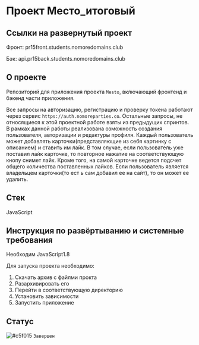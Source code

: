 # Проект Место_итоговый

## Ссылки на развернутый проект
  
Фронт:  pr15front.students.nomoredomains.club

Бэк:  api.pr15back.students.nomoredomains.club

## О проекте
Репозиторий для приложения проекта `Mesto`, включающий фронтенд и бэкенд части приложения.

Все запросы на авторизацию, регистрацию и проверку токена работают через сервис `https://auth.nomoreparties.co`. Остальные запросы, не относящиеся к этой проектной работе взяты из предыдущих спринтов.
В рамках данной работы реализована озможность создания пользователя, авторизации и редактуры профиля. Каждый пользователь может добавлять карточки(представляющие из себя картинку с описанием) и ставить им лайк. В том случае, если пользователь уже поставил лайк карточке, то повторное нажатие на соответствующую кнопу снимет лайк. Кроме того, на самой карточке ведется подсчет общего количества поставленных лайков. Если пользователь является владельцем карточки(то ест ь сам добавил ее на сайт), то он может ее удалить.

## Стек
JavaScript

## Инструкция по развёртыванию и системные требования
Необходим JavaScript1.8 

Для запуска проекта необходимо:
1) Скачать архив с файлми прокта
2) Разархивировать его
3) Перейти в соответствующую директорию
4) Установить зависимости
5) Запустить приложение


## Статус
![#c5f015](https://via.placeholder.com/15/c5f015/000000?text=+) `Завершен`
